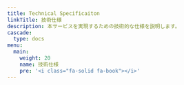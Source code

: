 ```yaml
---
title: Technical Specificaiton
linkTitle: 技術仕様
description: 本サービスを実現するための技術的な仕様を説明します。
cascade:
  type: docs
menu:
  main:
    weight: 20
    name: 技術仕様
    pre: '<i class="fa-solid fa-book"></i>'
---
```

